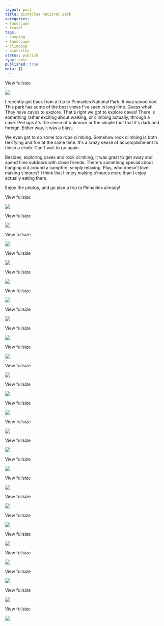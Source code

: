 ```yaml
---
layout: post
title: pinnacles national park
categories:
- landscape
- travel
tags:
- camping
- landscape
- climbing
- pinnacles
status: publish
type: post
published: true
meta: {}
---
```


View fullsize
              
          
![](/squarespace_images/content_v1_50dcc98be4b0c2f49762636c_1396557909304-6Y0T4TIM3J5HU6O4VVKL_image-asset.jpeg_)
  






I recently got back from a trip to Pinnacles National Park. It was soooo cool. This park has some of the best views I've seen in long time. Guess what! They have caves to explore. That's right we got to explore caves! There is something rather exciting about walking, or climbing actually, through a cave. Perhaps it's the sense of unknown or the simple fact that it's dark and foreign. Either way, it was a blast.

We even got to do some top rope climbing. Somehow rock climbing is both terrifying and fun at the same time. It's a crazy sense of accomplishment to finish a climb. Can't wait to go again. 

Besides, exploring caves and rock climbing, it was great to get away and spend time outdoors with close friends. There's something special about hanging out around a campfire, simply relaxing. Plus, who doesn't love making s'mores? I think that I enjoy making s'mores more than I enjoy actually eating them. 

Enjoy the photos, and go plan a trip to Pinnacles already!
































































 

  
  
    
View fullsize
              
          
![](/squarespace_images/content_v1_50dcc98be4b0c2f49762636c_1396557932272-4UTS3LXQMNJ80UUSPT48_image-asset.jpeg_)
  













































 

  
  
    
View fullsize
              
          
![](/squarespace_images/content_v1_50dcc98be4b0c2f49762636c_1396582022309-4NY1W08TG9FSUNEPSL1N_image-asset.jpeg_)
  













































 

  
  
    
View fullsize
              
          
![](/squarespace_images/content_v1_50dcc98be4b0c2f49762636c_1396557617730-G1M4P122EBO1JB12FNO4_image-asset.jpeg_)
  













































 

  
  
    
View fullsize
              
          
![](/squarespace_images/content_v1_50dcc98be4b0c2f49762636c_1396385117083-BYFU9T3C6WFNHESGV2V7_image-asset.jpeg_)
  













































 

  
  
    
View fullsize
              
          
![](/squarespace_images/content_v1_50dcc98be4b0c2f49762636c_1396557670912-D1Q4ISVRID5DHVH6XI2I_image-asset.jpeg_)
  













































 

  
  
    
View fullsize
              
          
![](/squarespace_images/content_v1_50dcc98be4b0c2f49762636c_1396639477863-R1QMFTOODNAWURF20GFO_image-asset.jpeg_)
  













































 

  
  
    
View fullsize
              
          
![](/squarespace_images/content_v1_50dcc98be4b0c2f49762636c_1396582387235-JZPYNWTQ89158UJI437V_image-asset.jpeg_)
  













































 

  
  
    
View fullsize
              
          
![](/squarespace_images/content_v1_50dcc98be4b0c2f49762636c_1396581590837-9VEU4QLR0XAGIY9V35DF_20140322-IMG_3566.jpg_)
  













































 

  
  
    
View fullsize
              
          
![](/squarespace_images/content_v1_50dcc98be4b0c2f49762636c_1396581561507-EJEBBIPFX5GGOT2HH3LM_image-asset.jpeg_)
  













































 

  
  
    
View fullsize
              
          
![](/squarespace_images/content_v1_50dcc98be4b0c2f49762636c_1396581679074-70RZO2VJUK4GT45LNS4P_image-asset.jpeg_)
  













































 

  
  
    
View fullsize
              
          
![](/squarespace_images/content_v1_50dcc98be4b0c2f49762636c_1396581868294-EU1J689U7DNQLZSCSJPR_20140322-IMG_3537.jpg_)
  













































 

  
  
    
View fullsize
              
          
![](/squarespace_images/content_v1_50dcc98be4b0c2f49762636c_1396583069340-U1MGGAC1VGDZ01AWMX2R_image-asset.jpeg_)
  













































 

  
  
    
View fullsize
              
          
![](/squarespace_images/content_v1_50dcc98be4b0c2f49762636c_1396581904384-TRITB6AY6QXT8KJNGS9Q_image-asset.jpeg_)
  













































 

  
  
    
View fullsize
              
          
![](/squarespace_images/content_v1_50dcc98be4b0c2f49762636c_1396583444661-ZT793B5UDRLXL4TGH0KQ_20140323-IMG_3735.jpg_)
  













































 

  
  
    
View fullsize
              
          
![](/squarespace_images/content_v1_50dcc98be4b0c2f49762636c_1396584650207-IXUR613P9IGUZ9XG5G7C_image-asset.jpeg_)
  













































 

  
  
    
View fullsize
              
          
![](/squarespace_images/content_v1_50dcc98be4b0c2f49762636c_1396583280040-9RQ76X8XHJBNAZ7OMBT0_image-asset.jpeg_)
  













































 

  
  
    
View fullsize
              
          
![](/squarespace_images/content_v1_50dcc98be4b0c2f49762636c_1396638472134-Y51N2ZW5NBHMX7NJALP0_image-asset.jpeg_)
  













































 

  
  
    
View fullsize
              
          
![](/squarespace_images/content_v1_50dcc98be4b0c2f49762636c_1396638445920-4VMQA6SAEULFKWRYFTDL_20140322-IMG_3638.jpg_)
  













































 

  
  
    
View fullsize
              
          
![](/squarespace_images/content_v1_50dcc98be4b0c2f49762636c_1396584369419-7TIMW3HRH5ZK36EKNO0X_20140323-IMG_3785.jpg_)
  













































 

  
  
    
View fullsize
              
          
![](/squarespace_images/content_v1_50dcc98be4b0c2f49762636c_1396584401340-PFFMU16JENGU9XRYW2BP_20140323-IMG_3787.jpg_)
  













































 

  
  
    
View fullsize
              
          
![](/squarespace_images/content_v1_50dcc98be4b0c2f49762636c_1396581631128-I4HUXT1CLNG7W61YODT1_image-asset.jpeg_)
  













































 

  
  
    
View fullsize
              
          
![](/squarespace_images/content_v1_50dcc98be4b0c2f49762636c_1396583192347-SF19T37ZGUU783QSJHQG_image-asset.jpeg_)
  













































 

  
  
    
View fullsize
              
          
![](/squarespace_images/content_v1_50dcc98be4b0c2f49762636c_1396558511025-Q0GZA8S2HVW3NZ9BF6E1_image-asset.jpeg_)
  



 
